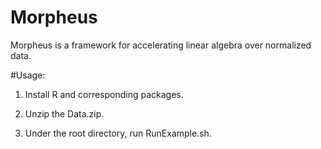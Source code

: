 # Morpheus
Morpheus is a framework for accelerating linear algebra over normalized data.

#Usage:
1. Install R and corresponding packages.

2. Unzip the Data.zip.

2. Under the root directory, run RunExample.sh.

